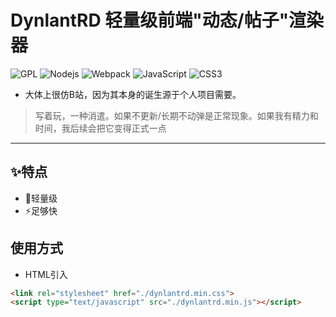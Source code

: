 # DynlantRD 轻量级前端"动态/帖子"渲染器
![GPL](https://img.shields.io/badge/License-GPLv3-blue?style=for-the-badge)
![Nodejs](https://img.shields.io/badge/Node.js-339933?style=for-the-badge&logo=Node.js&logoColor=white)
![Webpack](https://img.shields.io/badge/WEBPACK-8DD6F9?style=for-the-badge&logo=webpack&logoColor=white)
![JavaScript](https://img.shields.io/badge/JavaScript-F7DF1E?style=for-the-badge&logo=javascript&logoColor=black)
![CSS3](https://img.shields.io/badge/CSS3-1572B6?style=for-the-badge&logo=css3&logoColor=white)
- 大体上很仿B站，因为其本身的诞生源于个人项目需要。
> 写着玩，一种消遣。如果不更新/长期不动弹是正常现象。如果我有精力和时间，我后续会把它变得正式一点
---------

## :sparkles:特点
- :rocket:轻量级
- :zap:足够快

## 使用方式
- HTML引入
```html
<link rel="stylesheet" href="./dynlantrd.min.css">
<script type="text/javascript" src="./dynlantrd.min.js"></script>
```